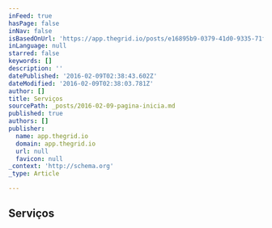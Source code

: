 ```yaml
---
inFeed: true
hasPage: false
inNav: false
isBasedOnUrl: 'https://app.thegrid.io/posts/e16895b9-0379-41d0-9335-71fbb1127d56/edit'
inLanguage: null
starred: false
keywords: []
description: ''
datePublished: '2016-02-09T02:38:43.602Z'
dateModified: '2016-02-09T02:38:03.781Z'
author: []
title: Serviços
sourcePath: _posts/2016-02-09-pagina-inicia.md
published: true
authors: []
publisher:
  name: app.thegrid.io
  domain: app.thegrid.io
  url: null
  favicon: null
_context: 'http://schema.org'
_type: Article

---
```

## Serviços
